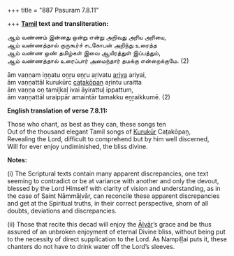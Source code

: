 +++
title = "887 Pasuram 7.8.11"

+++
**[Tamil](/definition/tamil#history "show Tamil definitions") text and transliteration:**

ஆம் வண்ணம் இன்னது ஒன்று என்று அறிவது அரிய அரியை,  
ஆம் வண்ணத்தால் குருகூர்ச் சடகோபன் அறிந்து உரைத்த  
ஆம் வண்ண ஒண் தமிழ்கள் இவை ஆயிரத்துள் இப்பத்தும்,  
ஆம் வண்ணத்தால் உரைப்பார் அமைந்தார் தமக்கு என்றைக்குமே. (2)

ām vaṇṇam iṉṉatu oṉṟu eṉṟu aṟivatu [ariya](/definition/ariya#history "show ariya definitions") ariyai,  
ām vaṇṇattāl kurukūrc [caṭakōpaṉ](/definition/catakopan#vaishnavism "show caṭakōpaṉ definitions") aṟintu uraitta  
ām vaṇṇa oṇ tamiḻkaḷ ivai āyirattuḷ ippattum,  
ām vaṇṇattāl uraippār amaintār tamakku eṉṟaikkumē. (2)

**English translation of verse 7.8.11:**

Those who chant, as best as they can, these songs ten  
Out of the thousand elegant Tamil songs of [Kurukūr](/definition/kurukur#vaishnavism "show Kurukūr definitions") Caṭakōpaṉ,  
Revealing the Lord, difficult to comprehend but by him well discerned,  
Will for ever enjoy undiminished, the bliss divine.

**Notes:**

\(i\) The Scriptural texts contain many apparent discrepancies, one text seeming to contradict or be at variance with another and only the devout, blessed by the Lord Himself with clarity of vision and understanding, as in the case of Saint Nāmmāḻvār, can reconcile these apparent discrepancies and get at the Spiritual truths, in their correct perspective, shorn of all doubts, deviations and discrepancies.

\(ii\) Those that recite this decad will enjoy the [Āḻvār](/definition/aḻvar#vaishnavism "show Āḻvār definitions")’s grace and be thus assured of an unbroken enjoyment of eternal Divine bliss, without being put to the necessity of direct supplication to the Lord. As Nampiḷḷai puts it, these chanters do not have to drink water off the Lord’s sleeves.


